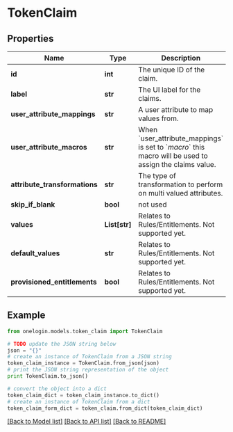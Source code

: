 # TokenClaim


## Properties
Name | Type | Description | Notes
------------ | ------------- | ------------- | -------------
**id** | **int** | The unique ID of the claim. | [optional] 
**label** | **str** | The UI label for the claims. | [optional] 
**user_attribute_mappings** | **str** | A user attribute to map values from. | [optional] 
**user_attribute_macros** | **str** | When &#x60;user_attribute_mappings&#x60; is set to &#x60;_macro_&#x60; this macro will be used to assign the claims value. | [optional] 
**attribute_transformations** | **str** | The type of transformation to perform on multi valued attributes. | [optional] 
**skip_if_blank** | **bool** | not used | [optional] 
**values** | **List[str]** | Relates to Rules/Entitlements. Not supported yet. | [optional] 
**default_values** | **str** | Relates to Rules/Entitlements. Not supported yet. | [optional] 
**provisioned_entitlements** | **bool** | Relates to Rules/Entitlements. Not supported yet. | [optional] 

## Example

```python
from onelogin.models.token_claim import TokenClaim

# TODO update the JSON string below
json = "{}"
# create an instance of TokenClaim from a JSON string
token_claim_instance = TokenClaim.from_json(json)
# print the JSON string representation of the object
print TokenClaim.to_json()

# convert the object into a dict
token_claim_dict = token_claim_instance.to_dict()
# create an instance of TokenClaim from a dict
token_claim_form_dict = token_claim.from_dict(token_claim_dict)
```
[[Back to Model list]](../README.md#documentation-for-models) [[Back to API list]](../README.md#documentation-for-api-endpoints) [[Back to README]](../README.md)


